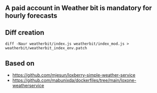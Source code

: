 ## A paid account in Weather bit is mandatory for hourly forecasts
## Diff creation
`diff -Naur weatherbit/index.js weatherbit/index_mod.js > weatherbit/weatherbit_index_env.patch`

## Based on
- https://github.com/mjesun/loxberry-simple-weather-service
- https://github.com/mabunixda/dockerfiles/tree/main/loxone-weatherservice
